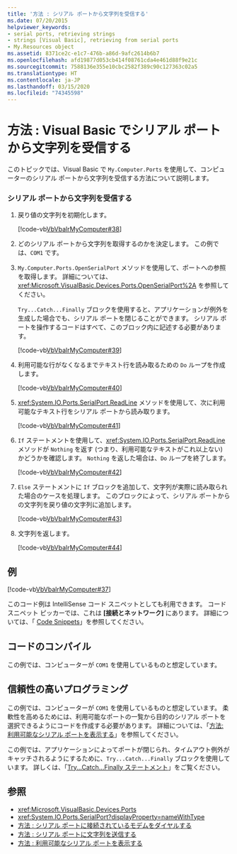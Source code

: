 ```yaml
---
title: '方法 : シリアル ポートから文字列を受信する'
ms.date: 07/20/2015
helpviewer_keywords:
- serial ports, retrieving strings
- strings [Visual Basic], retrieving from serial ports
- My.Resources object
ms.assetid: 8371ce2c-e1c7-476b-a86d-9afc2614b6b7
ms.openlocfilehash: afd19877d053cb414f08761cda4e461d88f9e21c
ms.sourcegitcommit: 7588136e355e10cbc2582f389c90c127363c02a5
ms.translationtype: HT
ms.contentlocale: ja-JP
ms.lasthandoff: 03/15/2020
ms.locfileid: "74345598"
---
```

# <a name="how-to-receive-strings-from-serial-ports-in-visual-basic"></a>方法 : Visual Basic でシリアル ポートから文字列を受信する

このトピックでは、Visual Basic で `My.Computer.Ports` を使用して、コンピューターのシリアル ポートから文字列を受信する方法について説明します。  
  
### <a name="to-receive-strings-from-the-serial-port"></a>シリアル ポートから文字列を受信する  
  
1. 戻り値の文字列を初期化します。  
  
     [!code-vb[VbVbalrMyComputer#38](~/samples/snippets/visualbasic/VS_Snippets_VBCSharp/VbVbalrMyComputer/VB/Class2.vb#38)]  
  
2. どのシリアル ポートから文字列を取得するのかを決定します。 この例では、`COM1` です。  
  
3. `My.Computer.Ports.OpenSerialPort` メソッドを使用して、ポートへの参照を取得します。 詳細については、<xref:Microsoft.VisualBasic.Devices.Ports.OpenSerialPort%2A> を参照してください。  
  
     `Try...Catch...Finally` ブロックを使用すると、アプリケーションが例外を生成した場合でも、シリアル ポートを閉じることができます。 シリアル ポートを操作するコードはすべて、このブロック内に記述する必要があります。  
  
     [!code-vb[VbVbalrMyComputer#39](~/samples/snippets/visualbasic/VS_Snippets_VBCSharp/VbVbalrMyComputer/VB/Class2.vb#39)]  
  
4. 利用可能な行がなくなるまでテキスト行を読み取るための `Do` ループを作成します。  
  
     [!code-vb[VbVbalrMyComputer#40](~/samples/snippets/visualbasic/VS_Snippets_VBCSharp/VbVbalrMyComputer/VB/Class2.vb#40)]  
  
5. <xref:System.IO.Ports.SerialPort.ReadLine> メソッドを使用して、次に利用可能なテキスト行をシリアル ポートから読み取ります。  
  
     [!code-vb[VbVbalrMyComputer#41](~/samples/snippets/visualbasic/VS_Snippets_VBCSharp/VbVbalrMyComputer/VB/Class2.vb#41)]  
  
6. `If` ステートメントを使用して、<xref:System.IO.Ports.SerialPort.ReadLine> メソッドが `Nothing` を返す (つまり、利用可能なテキストがこれ以上ない) かどうかを確認します。 `Nothing` を返した場合は、`Do` ループを終了します。  
  
     [!code-vb[VbVbalrMyComputer#42](~/samples/snippets/visualbasic/VS_Snippets_VBCSharp/VbVbalrMyComputer/VB/Class2.vb#42)]  
  
7. `Else` ステートメントに `If` ブロックを追加して、文字列が実際に読み取られた場合のケースを処理します。 このブロックによって、シリアル ポートからの文字列を戻り値の文字列に追加します。  
  
     [!code-vb[VbVbalrMyComputer#43](~/samples/snippets/visualbasic/VS_Snippets_VBCSharp/VbVbalrMyComputer/VB/Class2.vb#43)]  
  
8. 文字列を返します。  
  
     [!code-vb[VbVbalrMyComputer#44](~/samples/snippets/visualbasic/VS_Snippets_VBCSharp/VbVbalrMyComputer/VB/Class2.vb#44)]  
  
## <a name="example"></a>例  

 [!code-vb[VbVbalrMyComputer#37](~/samples/snippets/visualbasic/VS_Snippets_VBCSharp/VbVbalrMyComputer/VB/Class2.vb#37)]  
  
 このコード例は IntelliSense コード スニペットとしても利用できます。 コード スニペット ピッカーでは、これは **[接続とネットワーク]** にあります。 詳細については、「 [Code Snippets](/visualstudio/ide/code-snippets)」を参照してください。  
  
## <a name="compiling-the-code"></a>コードのコンパイル  

 この例では、コンピューターが `COM1` を使用しているものと想定しています。  
  
## <a name="robust-programming"></a>信頼性の高いプログラミング  

 この例では、コンピューターが `COM1` を使用しているものと想定しています。 柔軟性を高めるためには、利用可能なポートの一覧から目的のシリアル ポートを選択できるようにコードを作成する必要があります。 詳細については、「[方法: 利用可能なシリアル ポートを表示する](../../../../visual-basic/developing-apps/programming/computer-resources/how-to-show-available-serial-ports.md)」を参照してください。  
  
 この例では、アプリケーションによってポートが閉じられ、タイムアウト例外がキャッチされるようにするために、`Try...Catch...Finally` ブロックを使用しています。 詳しくは、「[Try...Catch...Finally ステートメント](../../../../visual-basic/language-reference/statements/try-catch-finally-statement.md)」をご覧ください。  
  
## <a name="see-also"></a>参照

- <xref:Microsoft.VisualBasic.Devices.Ports>
- <xref:System.IO.Ports.SerialPort?displayProperty=nameWithType>
- [方法 : シリアル ポートに接続されているモデムをダイヤルする](../../../../visual-basic/developing-apps/programming/computer-resources/how-to-dial-modems-attached-to-serial-ports.md)
- [方法 : シリアル ポートに文字列を送信する](../../../../visual-basic/developing-apps/programming/computer-resources/how-to-send-strings-to-serial-ports.md)
- [方法 : 利用可能なシリアル ポートを表示する](../../../../visual-basic/developing-apps/programming/computer-resources/how-to-show-available-serial-ports.md)
